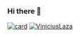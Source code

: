 ### Hi there 👋


[![card](https://github-readme-stats.vercel.app/api?username=ViniciusLaza&theme=merko&show_icons=true)](https://github.com/iuricode/)
[![ViniciusLaza](https://github-readme-stats.vercel.app/api/top-langs/?username=ViniciusLaza&hide=html&layout=compact&theme=merko)](https://github.com/iuricode/)
